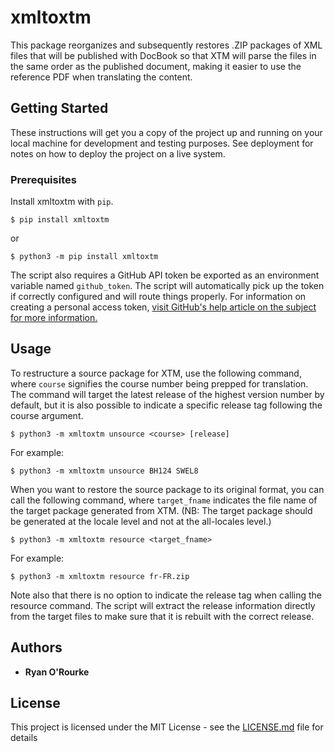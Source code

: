 # xmltoxtm

This package reorganizes and subsequently restores .ZIP packages of XML files that will be published with DocBook so that XTM will parse the files in the same order as the published document, making it easier to use the reference PDF when translating the content.

## Getting Started

These instructions will get you a copy of the project up and running on your local machine for development and testing purposes. See deployment for notes on how to deploy the project on a live system.

### Prerequisites

Install xmltoxtm with ```pip```.

```
$ pip install xmltoxtm
```
or

```
$ python3 -m pip install xmltoxtm
```
The script also requires a GitHub API token be exported as an environment variable named ```github_token```. The script will automatically pick up the token if correctly configured and will route things properly. For information on creating a personal access token, [visit GitHub's help article on the subject for more information.](https://help.github.com/en/github/authenticating-to-github/creating-a-personal-access-token-for-the-command-line)


## Usage

To restructure a source package for XTM, use the following command, where ```course``` signifies the course number being prepped for translation. The command will target the latest release of the highest version number by default, but it is also possible to indicate a specific release tag following the course argument.

```
$ python3 -m xmltoxtm unsource <course> [release]
```

For example:

```
$ python3 -m xmltoxtm unsource BH124 SWEL8
```

When you want to restore the source package to its original format, you can call the following command, where ```target_fname``` indicates the file name of the target package generated from XTM. (NB: The target package should be generated at the locale level and not at the all-locales level.)

```
$ python3 -m xmltoxtm resource <target_fname>
```

For example:

```
$ python3 -m xmltoxtm resource fr-FR.zip
```

Note also that there is no option to indicate the release tag when calling the resource command. The script will extract the release information directly from the target files to make sure that it is rebuilt with the correct release.

## Authors

* **Ryan O'Rourke**

## License

This project is licensed under the MIT License - see the [LICENSE.md](LICENSE.md) file for details
